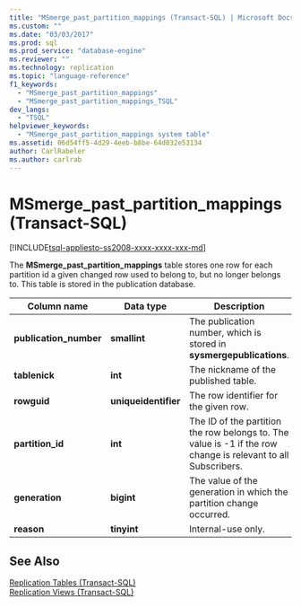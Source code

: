 ```yaml
---
title: "MSmerge_past_partition_mappings (Transact-SQL) | Microsoft Docs"
ms.custom: ""
ms.date: "03/03/2017"
ms.prod: sql
ms.prod_service: "database-engine"
ms.reviewer: ""
ms.technology: replication
ms.topic: "language-reference"
f1_keywords: 
  - "MSmerge_past_partition_mappings"
  - "MSmerge_past_partition_mappings_TSQL"
dev_langs: 
  - "TSQL"
helpviewer_keywords: 
  - "MSmerge_past_partition_mappings system table"
ms.assetid: 06d54ff5-4d29-4eeb-b8be-64d032e53134
author: CarlRabeler
ms.author: carlrab
---
```

# MSmerge_past_partition_mappings (Transact-SQL)
[!INCLUDE[tsql-appliesto-ss2008-xxxx-xxxx-xxx-md](../../includes/tsql-appliesto-ss2008-xxxx-xxxx-xxx-md.md)]

  The **MSmerge_past_partition_mappings** table stores one row for each partition id a given changed row used to belong to, but no longer belongs to. This table is stored in the publication database.  
  
|Column name|Data type|Description|  
|-----------------|---------------|-----------------|  
|**publication_number**|**smallint**|The publication number, which is stored in **sysmergepublications**.|  
|**tablenick**|**int**|The nickname of the published table.|  
|**rowguid**|**uniqueidentifier**|The row identifier for the given row.|  
|**partition_id**|**int**|The ID of the partition the row belongs to. The value is -1 if the row change is relevant to all Subscribers.|  
|**generation**|**bigint**|The value of the generation in which the partition change occurred.|  
|**reason**|**tinyint**|Internal-use only.|  
  
## See Also  
 [Replication Tables &#40;Transact-SQL&#41;](../../relational-databases/system-tables/replication-tables-transact-sql.md)   
 [Replication Views &#40;Transact-SQL&#41;](../../relational-databases/system-views/replication-views-transact-sql.md)  
  
  
